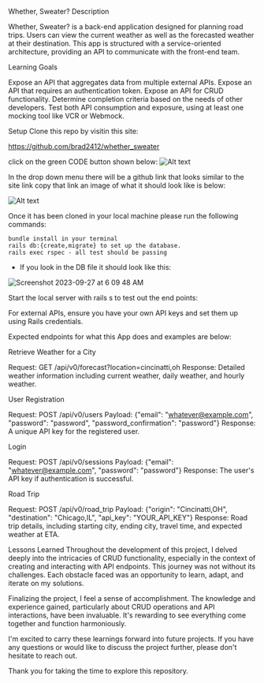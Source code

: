 Whether, Sweater?
Description

Whether, Sweater? is a back-end application designed for planning road trips. Users can view the current weather as well as the forecasted weather at their destination. This app is structured with a service-oriented architecture, providing an API to communicate with the front-end team.

Learning Goals

  Expose an API that aggregates data from multiple external APIs.
  Expose an API that requires an authentication token.
  Expose an API for CRUD functionality.
  Determine completion criteria based on the needs of other developers.
  Test both API consumption and exposure, using at least one mocking tool like VCR or Webmock.


Setup
Clone this repo by visitin this site:

  https://github.com/brad2412/whether_sweater

  click on the green CODE button shown below:
![Alt text](https://file%252B.vscode-resource.vscode-cdn.net/Users/bam/Desktop/Screenshot%25202023-09-27%2520at%25206.28.19%2520AM.png?version%253D1695821354574)


In the drop down menu there will be a github link that looks similar to the site link copy that link an image of what it should look like is below:

![Alt text](https://file%252B.vscode-resource.vscode-cdn.net/Users/bam/Desktop/Screenshot%25202023-09-27%2520at%25206.12.50%2520AM.png?version%253D1695821065958)


Once it has been cloned in your local machine please run the following commands:

    bundle install in your terminal
    rails db:{create,migrate} to set up the database.
    rails exec rspec - all test should be passing

* If you look in the DB file it should look like this:

![Screenshot 2023-09-27 at 6 09 48 AM](https://github.com/brad2412/whether_sweater/assets/125830592/927f9a77-f2c1-413a-935d-a8d89a3c570c)

Start the local server with rails s to test out the end points:

For external APIs, ensure you have your own API keys and set them up using Rails credentials.

Expected endpoints for what this App does and examples are below:

Retrieve Weather for a City

Request: GET /api/v0/forecast?location=cincinatti,oh
Response: Detailed weather information including current weather, daily weather, and hourly weather.

User Registration

Request: POST /api/v0/users
Payload: {"email": "whatever@example.com", "password": "password", "password_confirmation": "password"}
Response: A unique API key for the registered user.


Login

Request: POST /api/v0/sessions
Payload: {"email": "whatever@example.com", "password": "password"}
Response: The user's API key if authentication is successful.

Road Trip

Request: POST /api/v0/road_trip
Payload: {"origin": "Cincinatti,OH", "destination": "Chicago,IL", "api_key": "YOUR_API_KEY"}
Response: Road trip details, including starting city, ending city, travel time, and expected weather at ETA.

Lessons Learned
Throughout the development of this project, I delved deeply into the intricacies of CRUD functionality, especially in the context of creating and interacting with API endpoints. This journey was not without its challenges. Each obstacle faced was an opportunity to learn, adapt, and iterate on my solutions.

Finalizing the project, I feel a sense of accomplishment. The knowledge and experience gained, particularly about CRUD operations and API interactions, have been invaluable. It's rewarding to see everything come together and function harmoniously.

I'm excited to carry these learnings forward into future projects. If you have any questions or would like to discuss the project further, please don't hesitate to reach out.

Thank you for taking the time to explore this repository.


